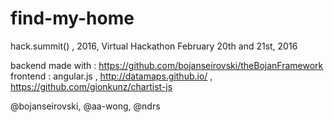 # find-my-home
hack.summit() , 2016, Virtual Hackathon
February 20th and 21st, 2016

backend made with : https://github.com/bojanseirovski/theBojanFramework
frontend : angular.js , http://datamaps.github.io/ , https://github.com/gionkunz/chartist-js

@bojanseirovski, @aa-wong, @ndrs